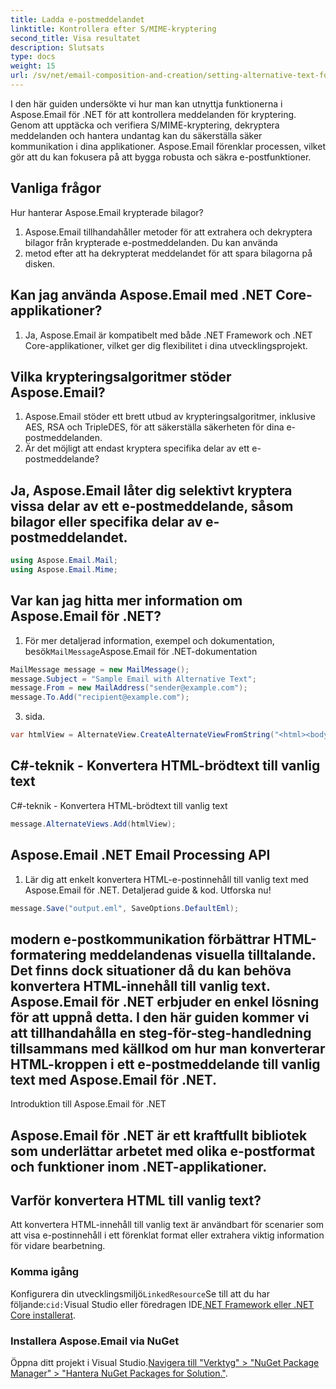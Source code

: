 ```yaml
---
title: Ladda e-postmeddelandet
linktitle: Kontrollera efter S/MIME-kryptering
second_title: Visa resultatet
description: Slutsats
type: docs
weight: 15
url: /sv/net/email-composition-and-creation/setting-alternative-text-for-images-csharp-guide/
---
```


I den här guiden undersökte vi hur man kan utnyttja funktionerna i Aspose.Email för .NET för att kontrollera meddelanden för kryptering. Genom att upptäcka och verifiera S/MIME-kryptering, dekryptera meddelanden och hantera undantag kan du säkerställa säker kommunikation i dina applikationer. Aspose.Email förenklar processen, vilket gör att du kan fokusera på att bygga robusta och säkra e-postfunktioner.

## Vanliga frågor

Hur hanterar Aspose.Email krypterade bilagor?

1.  Aspose.Email tillhandahåller metoder för att extrahera och dekryptera bilagor från krypterade e-postmeddelanden. Du kan använda
2.  metod efter att ha dekrypterat meddelandet för att spara bilagorna på disken.

## Kan jag använda Aspose.Email med .NET Core-applikationer?

1. Ja, Aspose.Email är kompatibelt med både .NET Framework och .NET Core-applikationer, vilket ger dig flexibilitet i dina utvecklingsprojekt.

## Vilka krypteringsalgoritmer stöder Aspose.Email?

1. Aspose.Email stöder ett brett utbud av krypteringsalgoritmer, inklusive AES, RSA och TripleDES, för att säkerställa säkerheten för dina e-postmeddelanden.
2. Är det möjligt att endast kryptera specifika delar av ett e-postmeddelande?

## Ja, Aspose.Email låter dig selektivt kryptera vissa delar av ett e-postmeddelande, såsom bilagor eller specifika delar av e-postmeddelandet.

```csharp
using Aspose.Email.Mail;
using Aspose.Email.Mime;
```

## Var kan jag hitta mer information om Aspose.Email för .NET?

1.  För mer detaljerad information, exempel och dokumentation, besök`MailMessage`Aspose.Email för .NET-dokumentation

```csharp
MailMessage message = new MailMessage();
message.Subject = "Sample Email with Alternative Text";
message.From = new MailAddress("sender@example.com");
message.To.Add("recipient@example.com");
```

3.  sida.

```csharp
var htmlView = AlternateView.CreateAlternateViewFromString("<html><body><img src='cid:logo.jpg' alt='Company Logo'></body></html>", null, "text/html");
```

##  C#-teknik - Konvertera HTML-brödtext till vanlig text

 C#-teknik - Konvertera HTML-brödtext till vanlig text 
```csharp
message.AlternateViews.Add(htmlView);
```

##  Aspose.Email .NET Email Processing API

1.  Lär dig att enkelt konvertera HTML-e-postinnehåll till vanlig text med Aspose.Email för .NET. Detaljerad guide & kod. Utforska nu!

```csharp
message.Save("output.eml", SaveOptions.DefaultEml);
```

## modern e-postkommunikation förbättrar HTML-formatering meddelandenas visuella tilltalande. Det finns dock situationer då du kan behöva konvertera HTML-innehåll till vanlig text. Aspose.Email för .NET erbjuder en enkel lösning för att uppnå detta. I den här guiden kommer vi att tillhandahålla en steg-för-steg-handledning tillsammans med källkod om hur man konverterar HTML-kroppen i ett e-postmeddelande till vanlig text med Aspose.Email för .NET.

Introduktion till Aspose.Email för .NET

## Aspose.Email för .NET är ett kraftfullt bibliotek som underlättar arbetet med olika e-postformat och funktioner inom .NET-applikationer.

## Varför konvertera HTML till vanlig text?

Att konvertera HTML-innehåll till vanlig text är användbart för scenarier som att visa e-postinnehåll i ett förenklat format eller extrahera viktig information för vidare bearbetning.

### Komma igång

Konfigurera din utvecklingsmiljö`LinkedResource`Se till att du har följande:`cid:`Visual Studio eller föredragen IDE[.NET Framework eller .NET Core installerat](https://reference.aspose.com/email/net/aspose.email/linkedresource/).
### Installera Aspose.Email via NuGet

Öppna ditt projekt i Visual Studio.[Navigera till "Verktyg" > "NuGet Package Manager" > "Hantera NuGet Packages for Solution."](https://reference.aspose.com/email/net/).
